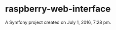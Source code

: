 raspberry-web-interface
=======================

A Symfony project created on July 1, 2016, 7:28 pm.
